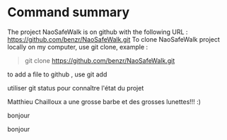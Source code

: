 # Command summary

The project NaoSafeWalk is on github with the following URL : https://github.com/benzr/NaoSafeWalk.git
To clone NaoSafeWalk project locally on my computer, use git clone, example :
> git clone https://github.com/benzr/NaoSafeWalk.git

to add a file to github , use git add

utiliser git status pour connaître l'état du projet

Matthieu Chailloux a une grosse barbe et des grosses lunettes!!! :)
 
bonjour


bonjour
